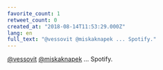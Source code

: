 ```yaml
---
favorite_count: 1
retweet_count: 0
created_at: "2018-08-14T11:53:29.000Z"
lang: en
full_text: "@vessovit @miskaknapek ... Spotify."
---
```


[@vessovit](https://twitter.com/vessovit)
[@miskaknapek](https://twitter.com/miskaknapek) ... Spotify.
